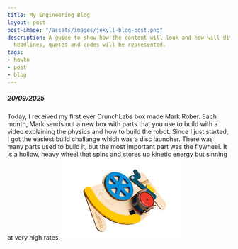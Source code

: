 ```yaml
---
title: My Engineering Blog
layout: post
post-image: "/assets/images/jekyll-blog-post.png"
description: A guide to show how the content will look and how will different
  headlines, quotes and codes will be represented.
tags:
- howto
- post
- blog
---
```


##### 20/09/2025
Today, I received my first ever CrunchLabs box made Mark Rober. Each month, Mark sends out a new box with parts that you use to build with a video explaining the physics and how to build the robot. Since I just started, I got the easiest build challange which was a disc launcher. There was many parts used to build it, but the most important part was the flywheel. It is a hollow, heavy wheel that spins and stores up kinetic energy but sinning at very high rates.
![Flywheel](assets/images/blog/disc_launcher.jpg)